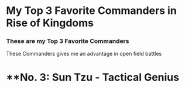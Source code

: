 # My Top 3 Favorite Commanders in Rise of Kingdoms

### These are my Top 3 Favorite Commanders


These Commanders gives me an advantage in open field battles
 
 # **No. 3: Sun Tzu - Tactical Genius
 
